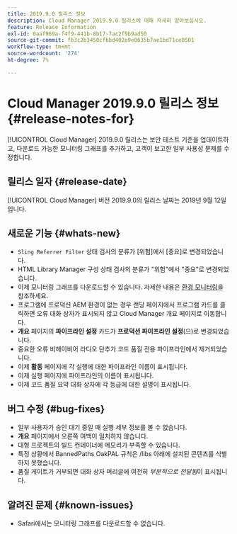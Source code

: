 ```yaml
---
title: 2019.9.0 릴리스 정보
description: Cloud Manager 2019.9.0 릴리스에 대해 자세히 알아보십시오.
feature: Release Information
exl-id: 0aaf969a-f4f9-441b-8b17-7ac2f9b9ad50
source-git-commit: fb3c2b3450cfbbd402e9e0635b7ae1bd71ce0501
workflow-type: tm+mt
source-wordcount: '274'
ht-degree: 7%

---
```


# Cloud Manager 2019.9.0 릴리스 정보 {#release-notes-for}

[!UICONTROL Cloud Manager] 2019.9.0 릴리스는 보안 테스트 기준을 업데이트하고, 다운로드 가능한 모니터링 그래프를 추가하고, 고객이 보고한 일부 사용성 문제를 수정합니다.

## 릴리스 일자 {#release-date}

[!UICONTROL Cloud Manager] 버전 2019.9.0의 릴리스 날짜는 2019년 9월 12일입니다.

## 새로운 기능 {#whats-new}

* `Sling Referrer Filter` 상태 검사의 분류가 [위험]에서 [중요]로 변경되었습니다.
* HTML Library Manager 구성 상태 검사의 분류가 &quot;위험&quot;에서 &quot;중요&quot;로 변경되었습니다.
* 이제 모니터링 그래프를 다운로드할 수 있습니다. 자세한 내용은 [환경 모니터링](/help/using/monitoring-environments.md)을 참조하세요.
* 프로그램에 프로덕션 AEM 환경이 없는 경우 랜딩 페이지에서 프로그램 카드를 클릭하면 오류 대화 상자가 표시되지 않고 Cloud Manager 개요 페이지로 이동합니다.
* **개요** 페이지의 **파이프라인 설정** 카드가 **프로덕션 파이프라인 설정**(으)로 변경되었습니다.
* 중요한 오류 비헤이비어 라디오 단추가 코드 품질 전용 파이프라인에서 제거되었습니다.
* 이제 **활동** 페이지에 각 실행에 대한 파이프라인 이름이 표시됩니다.
* 이제 실행 페이지에 파이프라인의 이름이 표시됩니다.
* 이제 코드 품질 요약 대화 상자에 각 등급에 대한 설명이 표시됩니다.

## 버그 수정 {#bug-fixes}

* 일부 사용자가 승인 대기 중일 때 실행 세부 정보를 볼 수 없습니다.
* **개요** 페이지에서 오른쪽 여백이 일치하지 않습니다.
* 대형 프로젝트의 빌드 컨테이너에 메모리가 부족할 수 있습니다.
* 특정 상황에서 BannedPaths OakPAL 규칙은 /libs 아래에 설치된 콘텐츠를 식별하지 못했습니다.
* 품질 게이트가 거부되면 대화 상자 머리글에 여전히 *부분적으로 전달됨*&#x200B;이 표시됩니다.

## 알려진 문제 {#known-issues}

* Safari에서는 모니터링 그래프를 다운로드할 수 없습니다.
